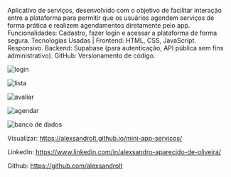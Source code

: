 Aplicativo de serviços, desenvolvido com o objetivo de facilitar interação entre a plataforma para permitir que os usuários agendem serviços de forma prática e realizem agendamentos diretamente pelo app.
Funcionalidades: Cadastro, fazer login e acessar a plataforma de forma segura.
Tecnologias Usadas |
Frontend: HTML, CSS, JavaScript.
Responsivo.
Backend: Supabase (para autenticação, API pública sem fins administrativo).
GitHub: Versionamento de código.





![login](https://github.com/user-attachments/assets/4522a43b-4131-475d-a48f-42422d44adc1)


![lista](https://github.com/user-attachments/assets/39747bde-5420-4860-8667-a010d99ccb3f)


![avaliar](https://github.com/user-attachments/assets/bb368b04-28c7-4042-9001-1460a065c0fb)

![agendar](https://github.com/user-attachments/assets/a8a2b6be-6f57-4e09-878e-50ba8f3b0a0a)



![banco de dados](https://github.com/user-attachments/assets/ebecee12-393f-4922-889f-87e542467257)






Visualizar:  https://alexsandrolt.github.io/mini-app-servicos/


LinkedIn: https://www.linkedin.com/in/alexsandro-aparecido-de-oliveira/


Github: https://github.com/alexsandrolt
